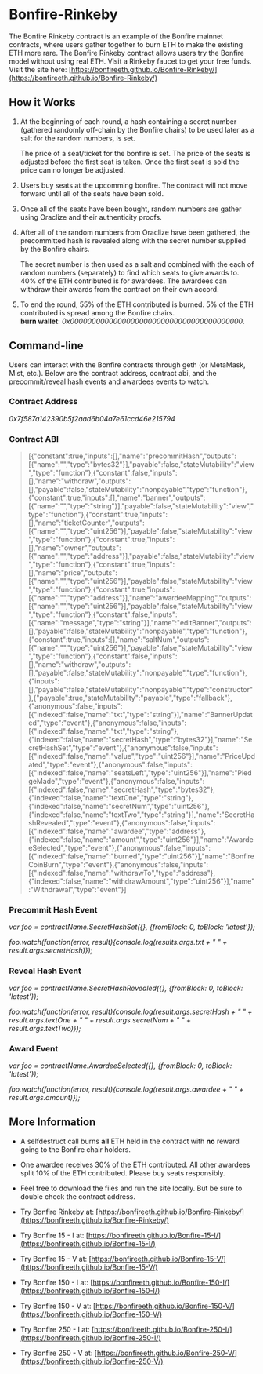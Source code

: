 # Bonfire-Rinkeby
The Bonfire Rinkeby contract is an example of the Bonfire mainnet contracts, where users gather together to burn ETH to make the existing ETH more rare. The Bonfire Rinkeby contract allows users try the Bonfire model without using real ETH. Visit a Rinkeby faucet to get your free funds. Visit the site here: [https://bonfireeth.github.io/Bonfire-Rinkeby/](https://bonfireeth.github.io/Bonfire-Rinkeby/)


## How it Works
1. At the beginning of each round, a hash containing a secret number (gathered randomly off-chain by the Bonfire chairs) to be used later as a salt for the random numbers, is set.

   The price of a seat/ticket for the bonfire is set. The price of the seats is adjusted before the first seat is taken. Once the first seat is sold the price can no longer be adjusted.
   
2. Users buy seats at the upcomming bonfire. The contract will not move forward until all of the seats have been sold.

3. Once all of the seats have been bought, random numbers are gather using Oraclize and their authenticity proofs.

4. After all of the random numbers from Oraclize have been gathered, the precommitted hash is revealed along with the secret number supplied by the Bonfire chairs. 

   The secret number is then used as a salt and combined with the each of random numbers (separately) to find which seats to give awards to. 40% of the ETH contributed is for awardees. The awardees can withdraw their awards from the contract on their own accord.
   
5. To end the round, 55% of the ETH contributed is burned. 5% of the ETH contributed is spread among the Bonfire chairs.   
   **burn wallet**: *0x0000000000000000000000000000000000000000*.  
   
   
## Command-line
Users can interact with the Bonfire contracts through geth (or MetaMask, Mist, etc.). Below are the contract address, contract abi, and the precommit/reveal hash events and awardees events to watch.

### Contract Address
*0x7f587a142390b5f2aad6b04a7e61ccd46e215794*

### Contract ABI
> [{"constant":true,"inputs":[],"name":"precommitHash","outputs":[{"name":"","type":"bytes32"}],"payable":false,"stateMutability":"view","type":"function"},{"constant":false,"inputs":[],"name":"withdraw","outputs":[],"payable":false,"stateMutability":"nonpayable","type":"function"},{"constant":true,"inputs":[],"name":"banner","outputs":[{"name":"","type":"string"}],"payable":false,"stateMutability":"view","type":"function"},{"constant":true,"inputs":[],"name":"ticketCounter","outputs":[{"name":"","type":"uint256"}],"payable":false,"stateMutability":"view","type":"function"},{"constant":true,"inputs":[],"name":"owner","outputs":[{"name":"","type":"address"}],"payable":false,"stateMutability":"view","type":"function"},{"constant":true,"inputs":[],"name":"price","outputs":[{"name":"","type":"uint256"}],"payable":false,"stateMutability":"view","type":"function"},{"constant":true,"inputs":[{"name":"","type":"address"}],"name":"awardeeMapping","outputs":[{"name":"","type":"uint256"}],"payable":false,"stateMutability":"view","type":"function"},{"constant":false,"inputs":[{"name":"message","type":"string"}],"name":"editBanner","outputs":[],"payable":false,"stateMutability":"nonpayable","type":"function"},{"constant":true,"inputs":[],"name":"saltNum","outputs":[{"name":"","type":"uint256"}],"payable":false,"stateMutability":"view","type":"function"},{"constant":false,"inputs":[],"name":"withdraw","outputs":[],"payable":false,"stateMutability":"nonpayable","type":"function"},{"inputs":[],"payable":false,"stateMutability":"nonpayable","type":"constructor"},{"payable":true,"stateMutability":"payable","type":"fallback"},{"anonymous":false,"inputs":[{"indexed":false,"name":"txt","type":"string"}],"name":"BannerUpdated","type":"event"},{"anonymous":false,"inputs":[{"indexed":false,"name":"txt","type":"string"},{"indexed":false,"name":"secretHash","type":"bytes32"}],"name":"SecretHashSet","type":"event"},{"anonymous":false,"inputs":[{"indexed":false,"name":"value","type":"uint256"}],"name":"PriceUpdated","type":"event"},{"anonymous":false,"inputs":[{"indexed":false,"name":"seatsLeft","type":"uint256"}],"name":"PledgeMade","type":"event"},{"anonymous":false,"inputs":[{"indexed":false,"name":"secretHash","type":"bytes32"},{"indexed":false,"name":"textOne","type":"string"},{"indexed":false,"name":"secretNum","type":"uint256"},{"indexed":false,"name":"textTwo","type":"string"}],"name":"SecretHashRevealed","type":"event"},{"anonymous":false,"inputs":[{"indexed":false,"name":"awardee","type":"address"},{"indexed":false,"name":"amount","type":"uint256"}],"name":"AwardeeSelected","type":"event"},{"anonymous":false,"inputs":[{"indexed":false,"name":"burned","type":"uint256"}],"name":"BonfireCoinBurn","type":"event"},{"anonymous":false,"inputs":[{"indexed":false,"name":"withdrawTo","type":"address"},{"indexed":false,"name":"withdrawAmount","type":"uint256"}],"name":"Withdrawal","type":"event"}]


### Precommit Hash Event
*var foo = contractName.SecretHashSet({}, {fromBlock: 0, toBlock: 'latest'});*

*foo.watch(function(error, result){console.log(results.args.txt + " " + result.args.secretHash)});*

### Reveal Hash Event
*var foo = contractName.SecretHashRevealed({}, {fromBlock: 0, toBlock: 'latest'});*

*foo.watch(function(error, result){console.log(result.args.secretHash + " " + result.args.textOne + " " + result.args.secretNum + " " + result.args.textTwo)});*

### Award Event
*var foo = contractName.AwardeeSelected({}, {fromBlock: 0, toBlock: 'latest'});*

*foo.watch(function(error, result){console.log(result.args.awardee + " " + result.args.amount)});*


## More Information
* A selfdestruct call burns **all** ETH held in the contract with **no** reward going to the Bonfire chair holders.

* One awardee receives 30% of the ETH contributed. All other awardees split 10% of the ETH contributed. Please buy seats responsibly.

* Feel free to download the files and run the site locally. But be sure to double check the contract address.

* Try Bonfire Rinkeby at: [https://bonfireeth.github.io/Bonfire-Rinkeby/](https://bonfireeth.github.io/Bonfire-Rinkeby/)

* Try Bonfire 15 - I at: [https://bonfireeth.github.io/Bonfire-15-I/](https://bonfireeth.github.io/Bonfire-15-I/)

* Try Bonfire 15 - V at: [https://bonfireeth.github.io/Bonfire-15-V/](https://bonfireeth.github.io/Bonfire-15-V/)

* Try Bonfire 150 - I at: [https://bonfireeth.github.io/Bonfire-150-I/](https://bonfireeth.github.io/Bonfire-150-I/)

* Try Bonfire 150 - V at: [https://bonfireeth.github.io/Bonfire-150-V/](https://bonfireeth.github.io/Bonfire-150-V/)

* Try Bonfire 250 - I at: [https://bonfireeth.github.io/Bonfire-250-I/](https://bonfireeth.github.io/Bonfire-250-I/)

* Try Bonfire 250 - V at: [https://bonfireeth.github.io/Bonfire-250-V/](https://bonfireeth.github.io/Bonfire-250-V/)
